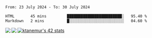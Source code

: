 <!--START_SECTION:waka-->

```txt
From: 23 July 2024 - To: 30 July 2024

HTML       45 mins         ████████████████████████░   95.40 %
Markdown   2 mins          █░░░░░░░░░░░░░░░░░░░░░░░░   04.60 %
```

<!--END_SECTION:waka-->
<a href="https://github.com/anuraghazra/github-readme-stats">
  <img align="left" src="https://github-readme-stats.vercel.app/api?username=Tanesan&count_private=true&show_icons=true" />
<img align="left" src="https://github-readme-stats.vercel.app/api/top-langs/?username=Tanesan" />
</a>

[![ktanemur's 42 stats](https://badge42.vercel.app/api/v2/cl1wslf6s002109l771rng2w8/stats?cursusId=21&coalitionId=62)](https://github.com/JaeSeoKim/badge42)
